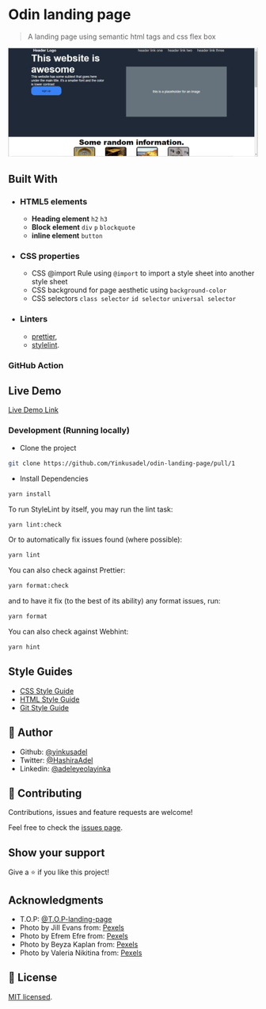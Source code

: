 # Odin landing page

> A landing page using semantic html tags and css flex box

![screenshot](./app_screenshot.png)

## Built With

- ### HTML5 elements
  - **Heading element**
    `h2` `h3`
  - **Block element**
    `div` `p` `blockquote`
  - **inline element**
    `button`
- ### CSS properties
  - CSS @import Rule using `@import` to import a style sheet into another style sheet
  - CSS background for page aesthetic using `background-color`
  - CSS selectors `class selector` `id selector` `universal selector`
- ### Linters
  - [prettier](prettier),
  - [stylelint](stylelint).

### GitHub Action

## Live Demo

[Live Demo Link](https://yinkusadel-top-landing-page.netlify.app)

### Development (Running locally)

- Clone the project

```bash
git clone https://github.com/Yinkusadel/odin-landing-page/pull/1

```

- Install Dependencies

```bash
yarn install
```

To run StyleLint by itself, you may run the lint task:

```bash
yarn lint:check
```

Or to automatically fix issues found (where possible):

```bash
yarn lint
```

You can also check against Prettier:

```bash
yarn format:check
```

and to have it fix (to the best of its ability) any format issues, run:

```bash
yarn format
```

You can also check against Webhint:

```bash
yarn hint
```

## Style Guides

- [CSS Style Guide](http://udacity.github.io/frontend-nanodegree-styleguide/css.html)
- [HTML Style Guide](http://udacity.github.io/frontend-nanodegree-styleguide/index.html)
- [Git Style Guide](https://udacity.github.io/git-styleguide/)

## 👤 Author

- Github: [@yinkusadel](https://github.com/yinkusadel)
- Twitter: [@HashiraAdel](https://twitter.com/HashiraAdel)
- Linkedin: [@adeleyeolayinka](https://www.linkedin.com/in/adeleye-olayinka/)

## 🤝 Contributing

Contributions, issues and feature requests are welcome!

Feel free to check the [issues page](../../issues).

## Show your support

Give a ⭐️ if you like this project!

## Acknowledgments

- T.O.P: [@T.O.P-landing-page](https://www.theodinproject.com/lessons/foundations-landing-page)
- Photo by Jill Evans from: [Pexels](https://www.pexels.com/photo/landscape-photography-of-cliff-3539517/)
- Photo by Efrem Efre from: [Pexels](https://www.pexels.com/photo/yellow-foldable-chairs-and-tables-on-the-concrete-pavement-13762172/)
- Photo by Beyza Kaplan from: [Pexels](https://www.pexels.com/photo/entrance-to-a-building-13475585/)
- Photo by Valeria Nikitina from: [Pexels](https://www.pexels.com/photo/a-door-to-a-building-9678168/)

## 📝 License

[MIT licensed](./LICENSE).
